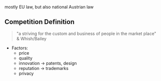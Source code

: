 mostly EU law, but also national Austrian law

## Competition Definition
> "a striving for the custom and business of people in the market place"
> &amp; Whish/Bailey

- Factors:
	- price
	- quality
	- innovation -> patents, design
	- reputation -> trademarks
	- privacy






